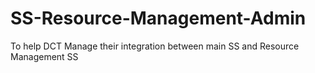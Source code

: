 # SS-Resource-Management-Admin
To help DCT Manage their integration between main SS and Resource Management SS
